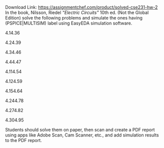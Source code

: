 Download Link: https://assignmentchef.com/product/solved-cse231-hw-2
<br>
In the book, Nilsson, Riedel <em>“Electric Circuits”</em> 10th ed.  Not the Global Edition) solve the following problems and simulate the ones having PSPICE|MULTISIM label using EasyEDA simulation software.

4.14.36

4.24.39

4.34.46

4.44.47

4.114.54

4.124.59

4.154.64

4.244.78

4.274.82

4.304.95

Students should solve them on paper, then scan and create a PDF report using apps like Adobe Scan, Cam Scanner, etc., and add simulation results to the PDF report.